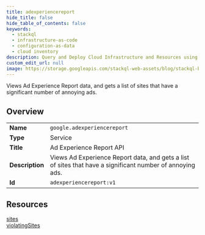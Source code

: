```yaml
---
title: adexperiencereport
hide_title: false
hide_table_of_contents: false
keywords:
  - stackql
  - infrastructure-as-code
  - configuration-as-data
  - cloud inventory
description: Query and Deploy Cloud Infrastructure and Resources using SQL
custom_edit_url: null
image: https://storage.googleapis.com/stackql-web-assets/blog/stackql-blog-post-featured-image.png
---
```

Views Ad Experience Report data, and gets a list of sites that have a significant number of annoying ads.  
    

## Overview
<table><tbody>
<tr><td><b>Name</b></td><td><code>google.adexperiencereport</code></td></tr>
<tr><td><b>Type</b></td><td>Service</td></tr>
<tr><td><b>Title</b></td><td>Ad Experience Report API</td></tr>
<tr><td><b>Description</b></td><td>Views Ad Experience Report data, and gets a list of sites that have a significant number of annoying ads.</td></tr>
<tr><td><b>Id</b></td><td><code>adexperiencereport:v1</code></td></tr>
</tbody></table>

## Resources
<div class="row">
<div class="providerDocColumn">
<a href="/providers/google/adexperiencereport/sites/">sites</a><br />
</div>
<div class="providerDocColumn">
<a href="/providers/google/adexperiencereport/violatingSites/">violatingSites</a><br />
</div>
</div>
